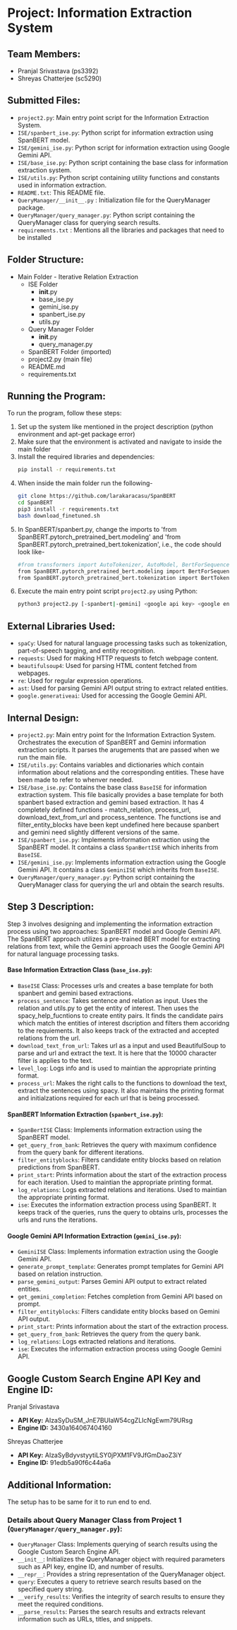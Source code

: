 # Project: Information Extraction System

## Team Members:

- Pranjal Srivastava (ps3392)
- Shreyas Chatterjee (sc5290)

## Submitted Files:

- `project2.py`: Main entry point script for the Information Extraction System.
- `ISE/spanbert_ise.py`: Python script for information extraction using SpanBERT model.
- `ISE/gemini_ise.py`: Python script for information extraction using Google Gemini API.
- `ISE/base_ise.py`: Python script containing the base class for information extraction system.
- `ISE/utils.py`: Python script containing utility functions and constants used in information extraction.
- `README.txt`: This README file.
- `QueryManager/__init__.py` : Initialization file for the QueryManager package.
- `QueryManager/query_manager.py`: Python script containing the QueryManager class for querying search results.
- `requirements.txt` : Mentions all the libraries and packages that need to be installed

## Folder Structure:

- Main Folder - Iterative Relation Extraction
    - ISE Folder
        - __init__.py
        - base_ise.py
        - gemini_ise.py
        - spanbert_ise.py
        - utils.py
    - Query Manager Folder
        - __init__.py
        - query_manager.py
    - SpanBERT Folder (imported)
    - project2.py (main file)
    - README.md
    - requirements.txt

## Running the Program:

To run the program, follow these steps:

1. Set up the system like mentioned in the project description (python environment and apt-get package error)
2. Make sure that the environment is activated and navigate to inside the main folder
2. Install the required libraries and dependencies:
    ```bash
    pip install -r requirements.txt
    ```
3. When inside the main folder run the following-
    ```bash
    git clone https://github.com/larakaracasu/SpanBERT
    cd SpanBERT
    pip3 install -r requirements.txt
    bash download_finetuned.sh
    ```
4. In SpanBERT/spanbert.py, change the imports to 'from SpanBERT.pytorch_pretrained_bert.modeling' and 'from SpanBERT.pytorch_pretrained_bert.tokenization', i.e., the code should look like-
    ```bash
    #from transformers import AutoTokenizer, AutoModel, BertForSequenceClassification
    from SpanBERT.pytorch_pretrained_bert.modeling import BertForSequenceClassification
    from SpanBERT.pytorch_pretrained_bert.tokenization import BertTokenizer
    ```
6. Execute the main entry point script `project2.py` using Python:
    ```bash
    python3 project2.py [-spanbert|-gemini] <google api key> <google engine id> <google gemini api key> <r> <t> <q> <k>
    ```

## External Libraries Used:

- `spaCy`: Used for natural language processing tasks such as tokenization, part-of-speech tagging, and entity recognition.
- `requests`: Used for making HTTP requests to fetch webpage content.
- `beautifulsoup4`: Used for parsing HTML content fetched from webpages.
- `re`: Used for regular expression operations.
- `ast`: Used for parsing Gemini API output string to extract related entities.
- `google.generativeai`: Used for accessing the Google Gemini API.

## Internal Design:

- `project2.py`: Main entry point for the Information Extraction System. Orchestrates the execution of SpanBERT and Gemini information extraction scripts. It parses the arugements that are passed when we run the main file.
- `ISE/utils.py`: Contains variables and dictionaries which contain information about relations and the corresponding entities. These have been made to refer to whenver needed.
- `ISE/base_ise.py`: Contains the base class `BaseISE` for information extraction system. This file basically provides a base template for both spanbert based extraction and gemini based extraction. It has 4 completely defined functions - match_relation, process_url, download_text_from_url and process_sentence. The functions ise and filter_entity_blocks have been kept undefined here because spanbert and gemini need slightly different versions of the same.
- `ISE/spanbert_ise.py`: Implements information extraction using the SpanBERT model. It contains a class `SpanBertISE` which inherits from `BaseISE`.
- `ISE/gemini_ise.py`: Implements information extraction using the Google Gemini API. It contains a class `GeminiISE` which inherits from `BaseISE`.
- `QueryManager/query_manager.py`: Python script containing the QueryManager class for querying the url and obtain the search results.

## Step 3 Description:

Step 3 involves designing and implementing the information extraction process using two approaches: SpanBERT model and Google Gemini API. The SpanBERT approach utilizes a pre-trained BERT model for extracting relations from text, while the Gemini approach uses the Google Gemini API for natural language processing tasks.

#### Base Information Extraction Class (`base_ise.py`):

- `BaseISE` Class: Processes urls and creates a base template for both spanbert and gemini based extractions.
- `process_sentence`: Takes sentence and relation as input. Uses the relation and utils.py to get the entity of interest. Then uses the spacy_help_fucntions to create entity pairs. It finds the candidate pairs which match the entities of interest dscription and filters them accoridng to the requiements. It also keeps track of the extracted and accepted relations from the url.
- `download_text_from_url`: Takes url as a input and used BeautifulSoup to parse and url and extract the text. It is here that the 10000 character filter is applies to the text.
- `level_log`: Logs info and is used to maintian the appropriate printing format.
- `process_url`: Makes the right calls to the functions to download the text, extract the sentences using spacy. It also maintains the printing format and initialzations required for each url that is being processed.

#### SpanBERT Information Extraction (`spanbert_ise.py`):

- `SpanBertISE` Class: Implements information extraction using the SpanBERT model.
- `get_query_from_bank`: Retrieves the query with maximum confidence from the query bank for different iterations.
- `filter_entityblocks`: Filters candidate entity blocks based on relation predictions from SpanBERT.
- `print_start`: Prints information about the start of the extraction process for each iteration. Used to maintian the appropriate printing format.
- `log_relations`: Logs extracted relations and iterations. Used to maintian the appropriate printing format.
- `ise`: Executes the information extraction process using SpanBERT. It keeps track of the queries, runs the query to obtains urls, processes the urls and runs the iterations.

#### Google Gemini API Information Extraction (`gemini_ise.py`):

- `GeminiISE` Class: Implements information extraction using the Google Gemini API.
- `generate_prompt_template`: Generates prompt templates for Gemini API based on relation instruction.
- `parse_gemini_output`: Parses Gemini API output to extract related entities.
- `get_gemini_completion`: Fetches completion from Gemini API based on prompt.
- `filter_entityblocks`: Filters candidate entity blocks based on Gemini API output.
- `print_start`: Prints information about the start of the extraction process.
- `get_query_from_bank`: Retrieves the query from the query bank.
- `log_relations`: Logs extracted relations and iterations.
- `ise`: Executes the information extraction process using Google Gemini API.

## Google Custom Search Engine API Key and Engine ID:

Pranjal Srivastava
- **API Key:** AIzaSyDuSM_JnE7BUIaW54cgZLIcNgEwm79URsg
- **Engine ID:** 3430a164067404160

Shreyas Chatterjee
- **API Key:** AIzaSyBdyvstyytiLSY0jPXM1FV9JfGmDaoZ3iY
- **Engine ID:** 91edb5a90f6c44a6a

## Additional Information:

The setup has to be same for it to run end to end.

### Details about Query Manager Class from Project 1 (`QueryManager/query_manager.py`):

- `QueryManager` Class: Implements querying of search results using the Google Custom Search Engine API.
- `__init__`: Initializes the QueryManager object with required parameters such as API key, engine ID, and number of results.
- `__repr__`: Provides a string representation of the QueryManager object.
- `query`: Executes a query to retrieve search results based on the specified query string.
- `__verify_results`: Verifies the integrity of search results to ensure they meet the required conditions.
- `__parse_results`: Parses the search results and extracts relevant information such as URLs, titles, and snippets.